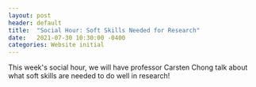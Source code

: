 ```yaml
---
layout: post
header: default
title:  "Social Hour: Soft Skills Needed for Research"
date:   2021-07-30 10:30:00 -0400
categories: Website initial
---
```

This week's social hour, we will have professor Carsten Chong talk about what soft skills are needed to do well in research!
